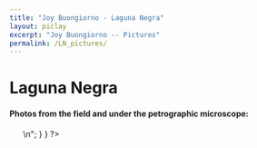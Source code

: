 ```yaml
---
title: "Joy Buongiorno - Laguna Negra"
layout: piclay
excerpt: "Joy Buongiorno -- Pictures"
permalink: /LN_pictures/
---
```


# Laguna Negra

#### Photos from the field and under the petrographic microscope:

<ul>
    <?php
        $dirname = "images/LN_pic";
        $images = scandir($dirname);
        shuffle($images);
        $ignore = Array(".", "..");
        foreach($images as $curimg){
            if(!in_array($curimg, $ignore)) {
                echo "<li><a href='".$dirname.$curimg."'><img src='img.php?src=".$dirname.$curimg."&w=300&zc=1' alt='' /></a></li>\n";
            }
        }                 
    ?>
</ul>